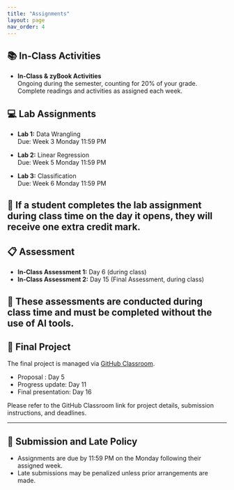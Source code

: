 ```yaml
---
title: "Assignments"
layout: page
nav_order: 4
---
```


## 📚 In-Class Activities

- **In-Class & zyBook Activities**  
  Ongoing during the semester, counting for 20% of your grade.  
  Complete readings and activities as assigned each week.

## 💻 Lab Assignments

- **Lab 1:** Data Wrangling  
  Due: Week 3 Monday 11:59 PM  

- **Lab 2:** Linear Regression  
  Due: Week 5 Monday 11:59 PM  

- **Lab 3:** Classification  
  Due: Week 6 Monday 11:59 PM  

🏅 If a student completes the lab assignment during class time on the day it opens, they will receive one extra credit mark.
---
## 📋 Assessment

- **In-Class Assessment 1:** Day 6 (during class)  
- **In-Class Assessment 2:** Day 15 (Final Assessment, during class)

📝 These assessments are conducted during class time and must be completed without the use of AI tools.
---
## 🚀 Final Project

The final project is managed via [GitHub Classroom](https://classroom.github.com/a/XJjOSHlI).  

- Proposal : Day 5  
- Progress update: Day 11  
- Final presentation: Day 16  

Please refer to the GitHub Classroom link for project details, submission instructions, and deadlines.

---

## 📅 Submission and Late Policy

- Assignments are due by 11:59 PM on the Monday following their assigned week.  
- Late submissions may be penalized unless prior arrangements are made.
